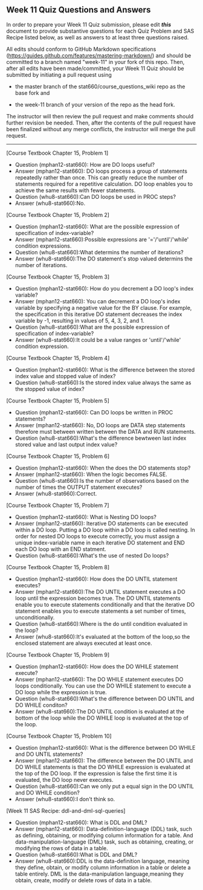 
## Week 11 Quiz Questions and Answers

In order to prepare your Week 11 Quiz submission, please edit ***this*** document to provide substantive questions for each Quiz Problem and SAS Recipe listed below, as well as answers to at least three questions raised.

All edits should conform to GitHub Markdown specifications (https://guides.github.com/features/mastering-markdown/) and should be committed to a branch named "week-11" in your fork of this repo. Then, after all edits have been made/committed, your Week 11 Quiz should be submitted by initiating a pull request using

- the master branch of the stat660/course_questions_wiki repo as the base fork and

- the week-11 branch of your version of the repo as the head fork.

The instructor will then review the pull request and make comments should further revision be needed. Then, after the contents of the pull request have been finalized without any merge conflicts, the instructor will merge the pull request.



********************************************************************************



[Course Textbook Chapter 15, Problem 1]
- Question (mphan12-stat660): How are DO loops useful?
- Answer (mphan12-stat660): DO loops process a group of statements repeatedly rather than once. This can greatly reduce the number of statements required for a repetitive calculation. DO loop enables you to achieve the same results with fewer statements.
- Question (whu8-stat660):Can DO loops be used in PROC steps?
- Answer (whu8-stat660):No.



[Course Textbook Chapter 15, Problem 2]
- Question (mphan12-stat660): What are the possible expression of specification of index-variable?
- Answer (mphan12-stat660):Possible expressions are '='/'until'/'while' condition expressions.
- Question (whu8-stat660):What determins the number of iterations?
- Answer (whu8-stat660):The DO statement's stop valued determins the number of iterations.



[Course Textbook Chapter 15, Problem 3]
- Question (mphan12-stat660): How do you decrement a DO loop's index variable?
- Answer (mphan12-stat660): You can decrement a DO loop's index variable by specifying a negative value for the BY clause. For example, the specification in this iterative DO statement decreases the index variable by -1, resulting in values of 5, 4, 3, 2, and 1. 
- Question (whu8-stat660):What are the possible expression of specification of index-variable?
- Answer (whu8-stat660):It could be a value ranges or 'until'/'while' condition expression.



[Course Textbook Chapter 15, Problem 4]
- Question (mphan12-stat660): What is the difference between the stored index value and stopped value of index?
- Question (whu8-stat660):Is the stored index value always the same as the stopped value of index?



[Course Textbook Chapter 15, Problem 5]
- Question (mphan12-stat660): Can DO loops be written in PROC statements?
- Answer (mphan12-stat660): No, DO loops are DATA step statements therefore must between written between the DATA and RUN statements.
- Question (whu8-stat660):What's the difference bewtween last index stored value and last output index value?



[Course Textbook Chapter 15, Problem 6]
- Question (mphan12-stat660): When the does the DO statements stop?
- Answer (mphan12-stat660): When the logic becomes FALSE.
- Question (whu8-stat660):Is the number of observations based on the number of times the OUTPUT statement executes?
- Answer (whu8-stat660):Correct.



[Course Textbook Chapter 15, Problem 7]
- Question (mphan12-stat660): What is Nesting DO loops?
- Answer (mphan12-stat660): Iterative DO statements can be executed within a DO loop. Putting a DO loop within a DO loop is called nesting.  In order for nested DO loops to execute correctly, you must assign a unique index-variable name in each iterative DO statement and END each DO loop with an END statment.
- Question (whu8-stat660):What's the use of nested Do loops?



[Course Textbook Chapter 15, Problem 8]
- Question (mphan12-stat660): How does the DO UNTIL statement executes?
- Answer (mphan12-stat660):The DO UNTIL statement executes a DO loop until the expression becomes true.  The DO UNTIL statements enable you to execute statements conditionally and that the iterative DO statement enables you to execute statements a set number of times, unconditionally.
- Question (whu8-stat660):Where is the do until condition evaluated in the loop?
- Answer (whu8-stat660):It's evaluated at the bottom of the loop,so the enclosed statement are always executed at least once.



[Course Textbook Chapter 15, Problem 9]
- Question (mphan12-stat660): How does the DO WHILE statement execute?
- Answer (mphan12-stat660):  The DO WHILE statement executes DO loops conditionally. You can use the DO WHILE statement to execute a DO loop while the expression is true.
- Question (whu8-stat660):What's the difference between DO UNTIL and DO WHILE conditon?
- Answer (whu8-stat660):The DO UNTIL condition is evaluated at the bottom of the loop while the DO WHILE loop is evaluated at the top of the loop.



[Course Textbook Chapter 15, Problem 10]
- Question (mphan12-stat660): What is the difference between DO WHILE and DO UNTIL statements? 
- Answer (mphan12-stat660): The difference between the DO UNTIL and DO WHILE statements is that the DO WHILE expression is evaluated at the top of the DO loop. If the expression is false the first time it is evaluated, the DO loop never executes. 
- Question (whu8-stat660):Can we only put a equal sign in the DO UNTIL and DO WHILE condition?
- Answer (whu8-stat660):I don't think so.



[Week 11 SAS Recipe: ddl-and-dml-sql-queries]
- Question (mphan12-stat660): What is DDL and DML?
- Answer (mphan12-stat660): Data-definition-language (DDL) task, such as defining, obtaining, or modifying column information for a table.  And data-manipulation-language (DML) task, such as obtaining, creating, or modifying the rows of data in a table.
- Question (whu8-stat660):What is DDL and DML?
- Answer (whu8-stat660):DDL is the data-definition language, meaning they define, obtain, or modify column information in a table or delete a table entirely. DML is the data-manipulation language,meaning they obtain, create, modify or delete rows of data in a table.


